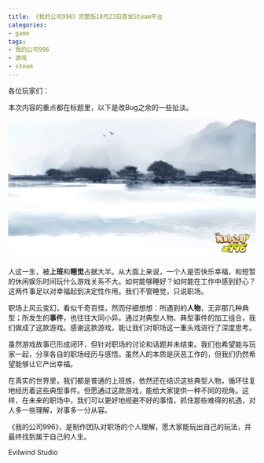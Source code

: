 ```yaml
---
title: 《我的公司996》完整版10月23日首发Steam平台
categories:
- game
tags:
- 我的公司996
- 游戏
- steam
---
```


各位玩家们：

本次内容的重点都在标题里，以下是改Bug之余的一些扯淡。

![blank](/public/image/final_boss_blank.png)

人这一生，被**上班**和**睡觉**占据大半。从大面上来说，一个人是否快乐幸福，和短暂的休闲娱乐时间玩什么游戏关系不大。如何能够睡好？如何能在工作中感到舒心？这两件事足以对幸福起到决定性作用。我们不管睡觉，只说职场。

职场上风云变幻，看似千奇百怪，然而仔细想想：所遇到的**人物**，无非那几种典型；所发生的**事件**，也往往大同小异。通过对典型人物、典型事件的加工组合，我们做成了这款游戏。感谢这款游戏，能让我们对职场这一重头戏进行了深度思考。

虽然游戏故事已形成闭环，但针对职场的讨论和话题并未结束。我们也希望能与玩家一起，分享各自的职场经历与感悟。虽然人的本质是厌恶工作的，但我们仍然希望能够让它产出幸福。

在真实的世界里，我们都是普通的上班族，依然还在结识这些典型人物，循环往复地经历着这些典型事件。但愿通过这款游戏，能给大家提供一种不同的视角。这样，在未来的职场中，我们可以更好地规避不好的事情，抓住那些难得的机遇，对人多一些理解，对事多一分从容。

《我的公司996》，是制作团队对职场的个人理解，愿大家能玩出自己的玩法，并最终找到属于自己的人生。

Evilwind Studio
